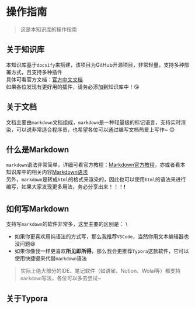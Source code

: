 # 操作指南

> 这是本知识库的操作指南

## 关于知识库
本知识库基于`docsify`来搭建，该项目为GitHub开源项目，非常轻量，支持多种部署方式，且支持多种插件\
具体可看官方文档：[官方中文文档](https://docsify.js.org/#/zh-cn/) \
如果各位发现有更好用的插件，请务必添加到知识库中！:kissing_heart:

## 关于文档
文档主要由`markdown`文档组成，`markdown`是一种轻量级的标记语言，支持实时渲染，可以说非常适合程序员，也希望各位可以通过编写文档热爱上写作~ :blush:

## 什么是Markdown
`markdown`语法非常简单，详细可看官方教程：[Markdown官方教程](https://markdown.com.cn/)，亦或者看本知识库中的相关内容[Markdown语法](/tools/markdown) \
另外，`markdown`是转成`html`的格式来渲染的，因此也可以使用`html`的语法来进行编写，如果大家发现更多用法，务必分享出来！！！:exclamation:

## 如何写Markdown
支持写`markdown`的软件非常多，这里主要的区别是： \
* 如果你更喜欢用纯语法的方式写，那么我推荐`VSCode`，当然你用文本编辑器也没问题:satisfied:
* 如果你像我一样更喜欢**所见即所得**，那么我会更推荐`Typora`这款软件，它可以使用快捷键来代替`markdown`语法
> 实际上绝大部分的IDE、笔记软件（如语雀、Notion、Wolai等）都支持`markdown`写法，各位可以多去尝试~

## 关于Typora

